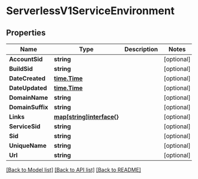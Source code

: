 # ServerlessV1ServiceEnvironment

## Properties

Name | Type | Description | Notes
------------ | ------------- | ------------- | -------------
**AccountSid** | **string** |  | [optional] 
**BuildSid** | **string** |  | [optional] 
**DateCreated** | [**time.Time**](time.Time.md) |  | [optional] 
**DateUpdated** | [**time.Time**](time.Time.md) |  | [optional] 
**DomainName** | **string** |  | [optional] 
**DomainSuffix** | **string** |  | [optional] 
**Links** | [**map[string]interface{}**](.md) |  | [optional] 
**ServiceSid** | **string** |  | [optional] 
**Sid** | **string** |  | [optional] 
**UniqueName** | **string** |  | [optional] 
**Url** | **string** |  | [optional] 

[[Back to Model list]](../README.md#documentation-for-models) [[Back to API list]](../README.md#documentation-for-api-endpoints) [[Back to README]](../README.md)


